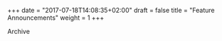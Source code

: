 +++
date = "2017-07-18T14:08:35+02:00"
draft = false
title = "Feature Announcements"
weight = 1
+++

Archive
